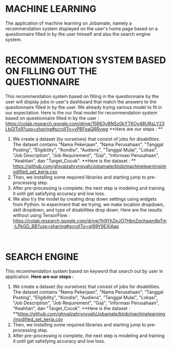 # MACHINE LEARNING 
The application of machine learning on Jobamate, namely a recommendation system displayed on the user's home page based on a questionnaire filled in by the user himself and also the search engine system. 
<br>

# RECOMMENDATION SYSTEM BASED ON FILLING OUT THE QUESTIONNAIRE
This recommendation system based on filling in the questionnaire by the user will display jobs in user's dashboard that match the answers to the questionnaire filled in by the user. We already trying various model to fit in our expectation. Here is the our final model for recommendation system based on questionnaire filled in by the user : https://colab.research.google.com/drive/15R63yBNSz0kYTKOy48URsLY23LbGlTo9?usp=sharing#scrollTo=yPBFeaQRRvwg
**Here are our steps : **
1. We create a dataset (by ourselves) that consist of jobs for disabilities. The dataset contains "Nama Pekerjaan", "Nama Perusahaan", "Tanggal Posting", "Eligibility", "Kondisi", "Audiens", "Tanggal Mulai", "Lokasi", "Job Description", "Job Requirement", "Gaji", "Informasi Perusahaan", "Keahlian", dan "Target_Cocok". **Here is the dataset : ** https://github.com/ghivalzahrvnsyah/Jobamate/blob/machinelearning/modified_set_kerja.csv
2. Then, we installing some required libraries and starting jump to pre-processing step. 
3. After pre-processing is complete, the next step is modeling and training it until get satisfying accuracy and low loss. 
4. We also  try the model by creating drop down settings using widgets from Python. In experiment that we trying, we make location dropdown, skill dropdown, and type of disabilities drop down. Here are the results without using TensorFlow : https://colab.research.google.com/drive/1h9YhZeJO7HbnZqchawn6pTm-LPkGD_BB?usp=sharing#scrollTo=qI99Y9EXjAap
<br>

# SEARCH ENGINE
This recommendation system based on keyword that search out by user in application. 
**Here are our steps :** 
1. We create a dataset (by ourselves) that consist of jobs for disabilities. The dataset contains "Nama Pekerjaan", "Nama Perusahaan", "Tanggal Posting", "Eligibility", "Kondisi", "Audiens", "Tanggal Mulai", "Lokasi", "Job Description", "Job Requirement", "Gaji", "Informasi Perusahaan", "Keahlian", dan "Target_Cocok". **Here is the dataset : **https://github.com/ghivalzahrvnsyah/Jobamate/blob/machinelearning/modified_set_kerja.csv
2. Then, we installing some required libraries and starting jump to pre-processing step. 
3. After pre-processing is complete, the next step is modeling and training it until get satisfying accuracy and low loss. 
<br>
